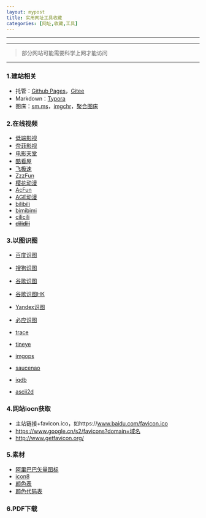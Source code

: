 ```yaml
---
layout: mypost
title: 实用网址工具收藏
categories: [网址,收藏,工具]
---
```


---

---

> 部分网站可能需要科学上网才能访问

---

### 1.建站相关

- 托管：[Github Pages](https://pages.github.com/)，[Gitee](https://gitee.com/)
- Markdown：[Typora](https://typora.io/)
- 图床：[sm.ms](https://sm.ms/)，[imgchr](https://imgchr.com/)，[聚合图床](https://www.superbed.cn/)

### 2.在线视频

- [低端影视](http://ddrk.me/)
- [奈菲影视](https://www.nfmovies.com/)
- [电影天堂](http://www.kk2w1.com/)
- [酷看屋](http://kukanwu.com/)
- [飞极速](http://www.feijisu5.com/)
- [ZzzFun](http://www.zzzfun.com/)
- [樱花动漫](http://www.zzzfun.com/)
- [AcFun](https://www.acfun.cn/)
- [AGE动漫](https://www.agefans.tv/)
- [bilibili](https://www.bilibili.com/)
- [bimibimi](http://www.bimibimi.me/)
- [cilicili](http://www.cilicili.cc/#)
- ~~[dilidili](http://www.dilidili.name/)~~

### 3.以图识图

- [百度识图](https://image.baidu.com/)
- [搜狗识图](https://pic.sogou.com/)
- [谷歌识图](https://www.google.com/imghp)
- [谷歌识图HK](https://www.google.com.hk/imghp)
- [Yandex识图](https://yandex.com/images/)
- [必应识图](https://cn.bing.com/visualsearch?FORM=ILPVIS)

- [trace](https://trace.moe/)
- [tineye](https://tineye.com/)
- [imgops](http://imgops.com/)
- [saucenao](http://saucenao.com/)
- [iqdb](http://www.iqdb.org/)
- [ascii2d](https://ascii2d.net/)

### 4.网站iocn获取

- 主站链接+favicon.ico，如https://www.baidu.com/favicon.ico
- https://www.google.cn/s2/favicons?domain=域名
- http://www.getfavicon.org/

### 5.素材

- [阿里巴巴矢量图标](https://www.iconfont.cn/)
- [icon8](https://icons8.cn/)
- [颜色表](https://htmlcolorcodes.com/color-chart/)
- [颜色代码表](https://www.rapidtables.com/web/color/RGB_Color.html)

### 6.PDF下载